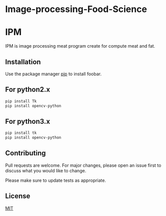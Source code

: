 # Image-processing-Food-Science

# IPM

IPM is image processing meat program create for compute meat and fat.

## Installation

Use the package manager [pip](https://pip.pypa.io/en/stable/) to install foobar.

## For python2.x
```bash
pip install Tk
pip install opencv-python
```
## For python3.x
```bash
pip install tk
pip install opencv-python
```

## Contributing
Pull requests are welcome. For major changes, please open an issue first to discuss what you would like to change.

Please make sure to update tests as appropriate.

## License
[MIT](https://choosealicense.com/licenses/mit/)
